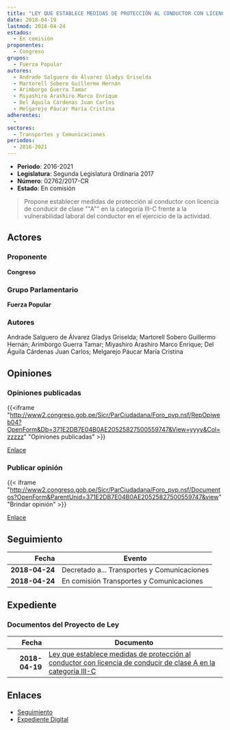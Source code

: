 ```yaml
---
title: "LEY QUE ESTABLECE MEDIDAS DE PROTECCIÓN AL CONDUCTOR CON LICENCIA DE CONDUCIR DE CLASE 'A' EN LA CATEGORIA III-C"
date: 2018-04-19
lastmod: 2018-04-24
estados: 
  - En comisión
proponentes: 
  - Congreso
grupos: 
  - Fuerza Popular
autores: 
  - Andrade Salguero de Álvarez Gladys Griselda
  - Martorell Sobero Guillermo Hernán
  - Arimborgo Guerra Tamar
  - Miyashiro Arashiro Marco Enrique
  - Del Águila Cárdenas Juan Carlos
  - Melgarejo Páucar María Cristina
adherentes: 
  - 
sectores: 
  - Transportes y Comunicaciones
periodos: 
  - 2016-2021
---
```


- **Periodo**: 2016-2021
- **Legislatura**: Segunda Legislatura Ordinaria 2017
- **Número**: 02762/2017-CR
- **Estado**: En comisión

> Propone establecer medidas de protección al conductor con licencia de conducir de clase ""A"" en la categoría III-C frente a la vulnerabilidad laboral del conductor en el ejercicio de la actividad.


## Actores

### Proponente

**Congreso**

### Grupo Parlamentario

**Fuerza Popular**

### Autores

Andrade Salguero de Álvarez Gladys Griselda; Martorell Sobero Guillermo Hernán; Arimborgo Guerra Tamar; Miyashiro Arashiro Marco Enrique; Del Águila Cárdenas Juan Carlos; Melgarejo Páucar María Cristina


## Opiniones

### Opiniones publicadas

{{<iframe "http://www2.congreso.gob.pe/Sicr/ParCiudadana/Foro_pvp.nsf/RepOpiweb04?OpenForm&Db=371E2DB7E04B0AE20525827500559747&View=yyyy&Col=zzzzz" "Opiniones publicadas" >}}

[Enlace](http://www2.congreso.gob.pe/Sicr/ParCiudadana/Foro_pvp.nsf/RepOpiweb04?OpenForm&Db=371E2DB7E04B0AE20525827500559747&View=yyyy&Col=zzzzz)
### Publicar opinión

{{< iframe "http://www2.congreso.gob.pe/Sicr/ParCiudadana/Foro_pvp.nsf/Documentos?OpenForm&ParentUnid=371E2DB7E04B0AE20525827500559747&view" "Brindar opinión" >}}

[Enlace](http://www2.congreso.gob.pe/Sicr/ParCiudadana/Foro_pvp.nsf/Documentos?OpenForm&ParentUnid=371E2DB7E04B0AE20525827500559747&view)

## Seguimiento

| Fecha | Evento |
|------:|--------|
| **2018-04-24** | Decretado a... Transportes y Comunicaciones|
| **2018-04-24** | En comisión Transportes y Comunicaciones|


## Expediente


### Documentos del Proyecto de Ley

| Fecha | Documento |
|------:|--------|
| **2018-04-19** | [Ley que establece medidas de protección al conductor con licencia de conducir de clase A en la categoría III-C](http://www.leyes.congreso.gob.pe/Documentos/2016_2021/Proyectos_de_Ley_y_de_Resoluciones_Legislativas/PL0276220180419.pdf) |

## Enlaces 

- [Seguimiento](http://www2.congreso.gob.pe/Sicr/TraDocEstProc/CLProLey2016.nsf/f7fff46988ca05b1052578e100829cc7/18d472407cc91fda05258275005fd748?OpenDocument)
- [Expediente Digital](http://www2.congreso.gob.pe/Sicr/TraDocEstProc/CLProLey2016.nsf/f7fff46988ca05b1052578e100829cc7/18d472407cc91fda05258275005fd748?OpenDocument&Click=05257FB7005EB655.eb71d0cf91d8294e05256cdf006b5706/$Body/0.1C6C)
